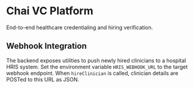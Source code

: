 # Chai VC Platform

End-to-end healthcare credentialing and hiring verification.

## Webhook Integration

The backend exposes utilities to push newly hired clinicians to a hospital HRIS system.
Set the environment variable `HRIS_WEBHOOK_URL` to the target webhook endpoint. When
`hireClinician` is called, clinician details are POSTed to this URL as JSON.
